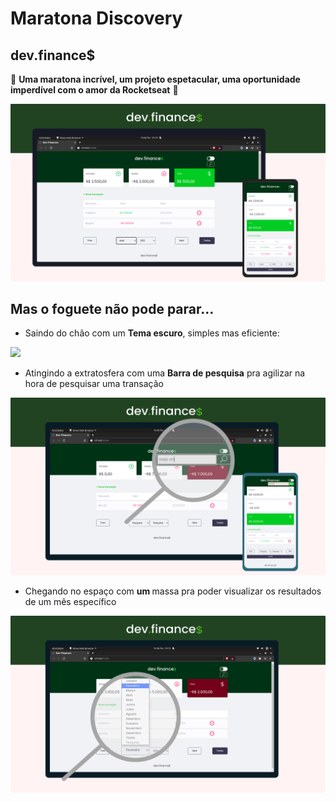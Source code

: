 # Maratona Discovery 
## dev.finance$

🚀 **Uma maratona incrível, um projeto espetacular, uma oportunidade imperdível com o amor da Rocketseat** 🚀

![](assets/dev_finances_v2.jpg)

## Mas o foguete não pode parar...

* Saindo do chão com um **Tema escuro**, simples mas eficiente:

![](assets/dev_finances_v2_dark-mode.jpg)

* Atingindo a extratosfera com uma **Barra de pesquisa** pra agilizar na hora de pesquisar uma transação

![](assets/dev_finances_v2_search-bar.jpg)

* Chegando no espaço com **um <selector/>** massa pra poder visualizar os resultados de um mês específico

![](assets/dev_finances_v2_selector.jpg)
